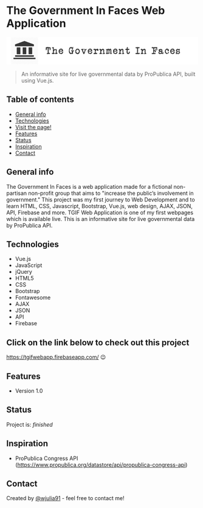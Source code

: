 # The Government In Faces Web Application
![WebApp Logo](./img/tgif_logo5.png)
> An informative site for live governmental data by ProPublica API, built using Vue.js. 
 

## Table of contents
* [General info](#general-info)
* [Technologies](#technologies)
* [Visit the page!](#hereitis)
* [Features](#features)
* [Status](#status)
* [Inspiration](#inspiration)
* [Contact](#contact)

## General info
The Government In Faces is a web application made for a fictional non-partisan non-profit group that aims to "increase the public’s involvement in government." This project was my first journey to Web Development and to learn HTML, CSS, Javascript, Bootstrap, Vue.js, web design, AJAX, JSON, API, Firebase and more. TGIF Web Application is one of my first webpages which is available live. This is an informative site for live governmental data by ProPublica API.

## Technologies
* Vue.js
* JavaScript
* jQuery
* HTML5
* CSS
* Bootstrap
* Fontawesome
* AJAX
* JSON
* API
* Firebase

## Click on the link below to check out this project
<a href="https://tgifwebapp.firebaseapp.com/">https://tgifwebapp.firebaseapp.com/</a> 😉

## Features
* Version 1.0

## Status
Project is: _finished_

## Inspiration
- ProPublica Congress API (https://www.propublica.org/datastore/api/propublica-congress-api)

## Contact
Created by [@wjulia91](https://www.linkedin.com/in/wjulia91/) - feel free to contact me!
